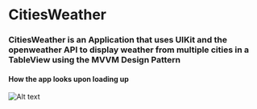 # CitiesWeather

### CitiesWeather is an Application that uses UIKit and the openweather API to display weather from multiple cities in a TableView using the MVVM Design Pattern


#### How the app looks upon loading up
![Alt text](CitiesWeather/Images/CitiesWeatherDefaultScreen.png "Optional title")
